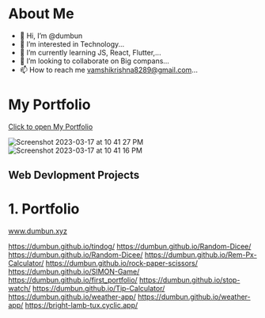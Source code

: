 # About Me

- 👋 Hi, I’m @dumbun
- 👀 I’m interested in Technology...
- 🌱 I’m currently learning JS, React, Flutter,...
- 💞️ I’m looking to collaborate on Big compans...
- 📫 How to reach me vamshikrishna8289@gmail.com...

<!---
dumbun/dumbun is a ✨ special ✨ repository because its `README.md` (this file) appears on your GitHub profile.
You can click the Preview link to take a look at your changes.
--->

# My Portfolio 

<a href="https://www.dumbun.xyz/">Click to open My Portfolio</a>


![Screenshot 2023-03-17 at 10 41 27 PM](https://user-images.githubusercontent.com/113350510/225974476-1327d744-30ca-4478-8184-b68452fad94d.png)
![Screenshot 2023-03-17 at 10 41 16 PM](https://user-images.githubusercontent.com/113350510/225974486-4fe7c3d3-d5e8-40a4-8730-d2d9566065f4.png)


## Web Devlopment Projects
# 1. Portfolio
www.dumbun.xyz


https://dumbun.github.io/tindog/
https://dumbun.github.io/Random-Dicee/
https://dumbun.github.io/Random-Dicee/
https://dumbun.github.io/Rem-Px-Calculator/
https://dumbun.github.io/rock-paper-scissors/
https://dumbun.github.io/SIMON-Game/
https://dumbun.github.io/first_portfolio/
https://dumbun.github.io/stop-watch/
https://dumbun.github.io/Tip-Calculator/
https://dumbun.github.io/weather-app/
https://dumbun.github.io/weather-app/
https://bright-lamb-tux.cyclic.app/
